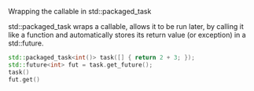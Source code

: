 Wrapping the callable in std::packaged_task

std::packaged_task wraps a callable, allows it to be run later, by calling it like a function and automatically stores its return value (or exception) in a std::future.
```cpp
std::packaged_task<int()> task([] { return 2 + 3; });
std::future<int> fut = task.get_future();
task()
fut.get()
```
